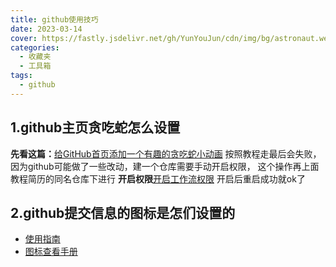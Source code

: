 ```yaml
---
title: github使用技巧
date: 2023-03-14
cover: https://fastly.jsdelivr.net/gh/YunYouJun/cdn/img/bg/astronaut.webp
categories:
  - 收藏夹
  - 工具箱
tags:
  - github
---
```


## 1.github主页贪吃蛇怎么设置
**先看这篇：**[给GitHub首页添加一个有趣的贪吃蛇小动画](https://cloud.tencent.com/developer/article/1935739)
按照教程走最后会失败，因为github可能做了一些改动，建一个仓库需要手动开启权限，
这个操作再上面教程简历的同名仓库下进行
**开启权限**[开启工作流权限](https://blog.csdn.net/weixin_42282187/article/details/124766382)
开启后重启成功就ok了

## 2.github提交信息的图标是怎们设置的
+ [使用指南](https://blog.csdn.net/qq_41005535/article/details/80999062)
+ [图标查看手册](https://gitmoji.dev/)

